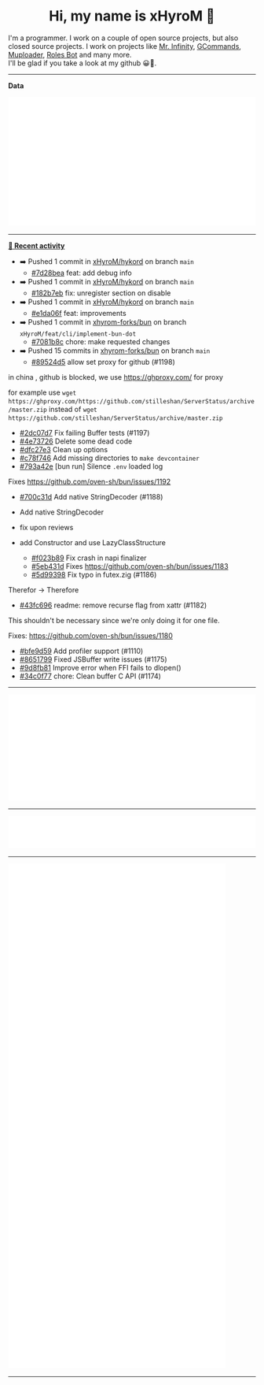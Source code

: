<p align="center">
    <!-- <img src="https://avatars.githubusercontent.com/u/56601352" width="192" alt="hyro's pfp" /> -->
    <h1 align="center">Hi, my name is xHyroM 👋</h1>
</p>

I'm a programmer. I work on a couple of open source projects, but also closed source projects. I work on projects like [Mr. Infinity](https://discord.com/oauth2/authorize?client_id=720321585625694239&scope=bot%20applications.commands&permissions=8&redirect_uri=https://blobs.gq/imanager&prompt=consent&response_type=code), [GCommands](https://github.com/Garlic-Team/GCommands), [Muploader](https://github.com/xHyroM/Muploader), [Roles Bot](https://github.com/xHyroM/roles-bot) and many more.  
I'll be glad if you take a look at my github 😀👀.

___
**Data**

<img src="https://github.com/xHyroM/xHyroM/blob/master/.cache/base.svg">

___

**[📰 Recent activity](https://github.com/xHyroM)**
* ➡️ Pushed 1 commit in [xHyroM/hykord](https://github.com/xHyroM/hykord) on branch `main`
  * [#7d28bea](https://github.com/xHyroM/hykord/commit/7d28bea) feat: add debug info
* ➡️ Pushed 1 commit in [xHyroM/hykord](https://github.com/xHyroM/hykord) on branch `main`
  * [#182b7eb](https://github.com/xHyroM/hykord/commit/182b7eb) fix: unregister section on disable
* ➡️ Pushed 1 commit in [xHyroM/hykord](https://github.com/xHyroM/hykord) on branch `main`
  * [#e1da06f](https://github.com/xHyroM/hykord/commit/e1da06f) feat: improvements
* ➡️ Pushed 1 commit in [xhyrom-forks/bun](https://github.com/xhyrom-forks/bun) on branch `xHyroM/feat/cli/implement-bun-dot`
  * [#7081b8c](https://github.com/xhyrom-forks/bun/commit/7081b8c) chore: make requested changes
* ➡️ Pushed 15 commits in [xhyrom-forks/bun](https://github.com/xhyrom-forks/bun) on branch `main`
  * [#89524d5](https://github.com/xhyrom-forks/bun/commit/89524d5) allow set proxy for github (#1198)

in  china , github is blocked, we use https://ghproxy.com/ for proxy

for example
use
`wget https://ghproxy.com/https://github.com/stilleshan/ServerStatus/archive/master.zip`
instead of 
`wget https://github.com/stilleshan/ServerStatus/archive/master.zip`
  * [#2dc07d7](https://github.com/xhyrom-forks/bun/commit/2dc07d7) Fix failing Buffer tests (#1197)
  * [#4e73726](https://github.com/xhyrom-forks/bun/commit/4e73726) Delete some dead code
  * [#dfc27e3](https://github.com/xhyrom-forks/bun/commit/dfc27e3) Clean up options
  * [#c78f746](https://github.com/xhyrom-forks/bun/commit/c78f746) Add missing directories to `make devcontainer`
  * [#793a42e](https://github.com/xhyrom-forks/bun/commit/793a42e) [bun run] Silence `.env` loaded log

Fixes https://github.com/oven-sh/bun/issues/1192
  * [#700c31d](https://github.com/xhyrom-forks/bun/commit/700c31d) Add native StringDecoder (#1188)

* Add native StringDecoder

* fix upon reviews

* add Constructor and use LazyClassStructure
  * [#f023b89](https://github.com/xhyrom-forks/bun/commit/f023b89) Fix crash in napi finalizer
  * [#5eb431d](https://github.com/xhyrom-forks/bun/commit/5eb431d) Fixes https://github.com/oven-sh/bun/issues/1183
  * [#5d99398](https://github.com/xhyrom-forks/bun/commit/5d99398) Fix typo in futex.zig (#1186)

Therefor -&gt; Therefore
  * [#43fc696](https://github.com/xhyrom-forks/bun/commit/43fc696) readme: remove recurse flag from xattr (#1182)

This shouldn&#39;t be necessary since we&#39;re only doing it for one file.

Fixes: https://github.com/oven-sh/bun/issues/1180
  * [#bfe9d59](https://github.com/xhyrom-forks/bun/commit/bfe9d59) Add profiler support (#1110)
  * [#8651799](https://github.com/xhyrom-forks/bun/commit/8651799) Fixed JSBuffer write issues (#1175)
  * [#9d8fb81](https://github.com/xhyrom-forks/bun/commit/9d8fb81) Improve error when FFI fails to dlopen()
  * [#34c0f77](https://github.com/xhyrom-forks/bun/commit/34c0f77) chore: Clean buffer C API (#1174)


___

<img src="https://github.com/xHyroM/xHyroM/blob/master/.cache/isocalendar.svg">

___

<img src="https://github.com/xHyroM/xHyroM/blob/master/.cache/languages.svg">

___

<img src="https://github.com/xHyroM/xHyroM/blob/master/.cache/achievements.svg">

___
